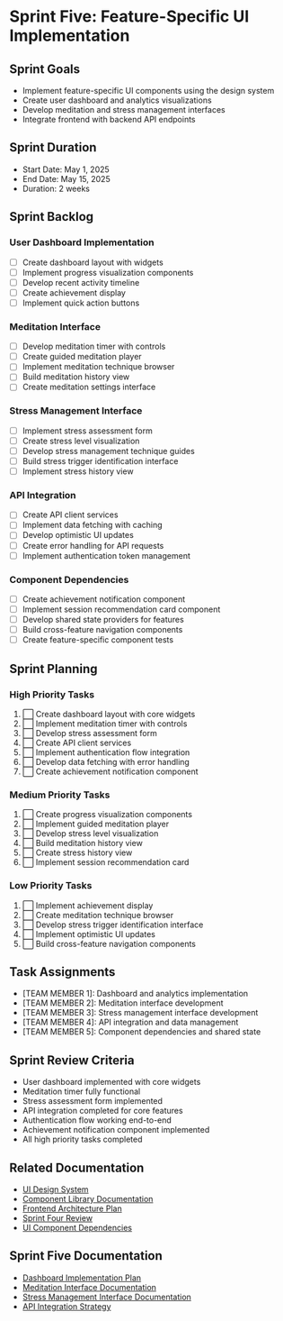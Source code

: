# Sprint Five: Feature-Specific UI Implementation

## Sprint Goals
- Implement feature-specific UI components using the design system
- Create user dashboard and analytics visualizations
- Develop meditation and stress management interfaces
- Integrate frontend with backend API endpoints

## Sprint Duration
- Start Date: May 1, 2025
- End Date: May 15, 2025
- Duration: 2 weeks

## Sprint Backlog

### User Dashboard Implementation
- [ ] Create dashboard layout with widgets
- [ ] Implement progress visualization components
- [ ] Develop recent activity timeline
- [ ] Create achievement display
- [ ] Implement quick action buttons

### Meditation Interface
- [ ] Develop meditation timer with controls
- [ ] Create guided meditation player
- [ ] Implement meditation technique browser
- [ ] Build meditation history view
- [ ] Create meditation settings interface

### Stress Management Interface
- [ ] Implement stress assessment form
- [ ] Create stress level visualization
- [ ] Develop stress management technique guides
- [ ] Build stress trigger identification interface
- [ ] Implement stress history view

### API Integration
- [ ] Create API client services
- [ ] Implement data fetching with caching
- [ ] Develop optimistic UI updates
- [ ] Create error handling for API requests
- [ ] Implement authentication token management

### Component Dependencies
- [ ] Create achievement notification component
- [ ] Implement session recommendation card component
- [ ] Develop shared state providers for features
- [ ] Build cross-feature navigation components
- [ ] Create feature-specific component tests

## Sprint Planning

### High Priority Tasks
1. ⬜ Create dashboard layout with core widgets
2. ⬜ Implement meditation timer with controls
3. ⬜ Develop stress assessment form
4. ⬜ Create API client services
5. ⬜ Implement authentication flow integration
6. ⬜ Develop data fetching with error handling
7. ⬜ Create achievement notification component

### Medium Priority Tasks
1. ⬜ Create progress visualization components
2. ⬜ Implement guided meditation player
3. ⬜ Develop stress level visualization
4. ⬜ Build meditation history view
5. ⬜ Create stress history view
6. ⬜ Implement session recommendation card

### Low Priority Tasks
1. ⬜ Implement achievement display
2. ⬜ Create meditation technique browser
3. ⬜ Develop stress trigger identification interface
4. ⬜ Implement optimistic UI updates
5. ⬜ Build cross-feature navigation components

## Task Assignments
- [TEAM MEMBER 1]: Dashboard and analytics implementation
- [TEAM MEMBER 2]: Meditation interface development
- [TEAM MEMBER 3]: Stress management interface development
- [TEAM MEMBER 4]: API integration and data management
- [TEAM MEMBER 5]: Component dependencies and shared state

## Sprint Review Criteria
- User dashboard implemented with core widgets
- Meditation timer fully functional
- Stress assessment form implemented
- API integration completed for core features
- Authentication flow working end-to-end
- Achievement notification component implemented
- All high priority tasks completed

## Related Documentation
- [UI Design System](./documentation/ui-design-system.md)
- [Component Library Documentation](./documentation/component-library-documentation.md)
- [Frontend Architecture Plan](./documentation/frontend-architecture-plan.md)
- [Sprint Four Review](./sprint-four-review.md)
- [UI Component Dependencies](./documentation/ui-component-dependencies.md)

## Sprint Five Documentation
- [Dashboard Implementation Plan](./documentation/dashboard-implementation-plan.md)
- [Meditation Interface Documentation](./documentation/meditation-interface-documentation.md)
- [Stress Management Interface Documentation](./documentation/stress-management-interface-documentation.md)
- [API Integration Strategy](./documentation/api-integration-strategy.md) 